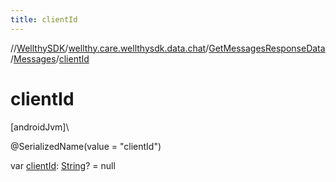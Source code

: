 ```yaml
---
title: clientId
---
```

//[WellthySDK](../../../../index.html)/[wellthy.care.wellthysdk.data.chat](../../index.html)/[GetMessagesResponseData](../index.html)/[Messages](index.html)/[clientId](client-id.html)



# clientId



[androidJvm]\




@SerializedName(value = "clientId")



var [clientId](client-id.html): [String](https://kotlinlang.org/api/latest/jvm/stdlib/kotlin/-string/index.html)? = null




